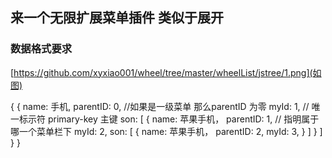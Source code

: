 ## 来一个无限扩展菜单插件   类似于展开

### 数据格式要求

[https://github.com/xyxiao001/wheel/tree/master/wheelList/jstree/1.png](如图)

{
  {
    name: 手机,
    parentID: 0, //如果是一级菜单  那么parentID 为零
    myId: 1,  // 唯一标示符 primary-key  主键
    son: [
      {
        name: 苹果手机，
        parentID: 1, // 指明属于哪一个菜单栏下
        myId: 2,
        son: [
          {
            name: 苹果手机，
            parentID: 2,
            myId: 3,
          }
        ]
      }
    ]
  }
}
